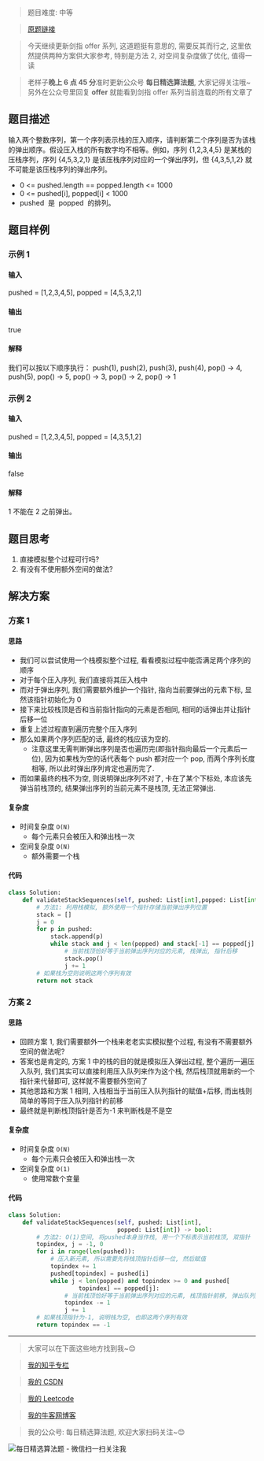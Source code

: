 > 题目难度: 中等

> [原题链接](https://leetcode-cn.com/problems/zhan-de-ya-ru-dan-chu-xu-lie-lcof/)

> 今天继续更新剑指 offer 系列, 这道题挺有意思的, 需要反其而行之, 这里依然提供两种方案供大家参考, 特别是方法 2, 对空间复杂度做了优化, 值得一读

> 老样子**晚上 6 点 45 分**准时更新公众号 **每日精选算法题**, 大家记得关注哦~ 另外在公众号里回复 **offer** 就能看到剑指 offer 系列当前连载的所有文章了

## 题目描述

输入两个整数序列，第一个序列表示栈的压入顺序，请判断第二个序列是否为该栈的弹出顺序。假设压入栈的所有数字均不相等。例如，序列 {1,2,3,4,5} 是某栈的压栈序列，序列 {4,5,3,2,1} 是该压栈序列对应的一个弹出序列，但 {4,3,5,1,2} 就不可能是该压栈序列的弹出序列。

- 0 <= pushed.length == popped.length <= 1000
- 0 <= pushed[i], popped[i] < 1000
- pushed  是  popped  的排列。

## 题目样例

### 示例 1

#### 输入

pushed = [1,2,3,4,5], popped = [4,5,3,2,1]

#### 输出

true

#### 解释

我们可以按以下顺序执行：
push(1), push(2), push(3), push(4), pop() -> 4,
push(5), pop() -> 5, pop() -> 3, pop() -> 2, pop() -> 1

### 示例 2

#### 输入

pushed = [1,2,3,4,5], popped = [4,3,5,1,2]

#### 输出

false

#### 解释

1 不能在 2 之前弹出。

## 题目思考

1. 直接模拟整个过程可行吗?
2. 有没有不使用额外空间的做法?

## 解决方案

### 方案 1

#### 思路

- 我们可以尝试使用一个栈模拟整个过程, 看看模拟过程中能否满足两个序列的顺序
- 对于每个压入序列, 我们直接将其压入栈中
- 而对于弹出序列, 我们需要额外维护一个指针, 指向当前要弹出的元素下标, 显然该指针初始化为 0
- 接下来比较栈顶是否和当前指针指向的元素是否相同, 相同的话弹出并让指针后移一位
- 重复上述过程直到遍历完整个压入序列
- 那么如果两个序列匹配的话, 最终的栈应该为空的.
  - 注意这里无需判断弹出序列是否也遍历完(即指针指向最后一个元素后一位), 因为如果栈为空的话代表每个 push 都对应一个 pop, 而两个序列长度相等, 所以此时弹出序列肯定也遍历完了.
- 而如果最终的栈不为空, 则说明弹出序列不对了, 卡在了某个下标处, 本应该先弹当前栈顶的, 结果弹出序列的当前元素不是栈顶, 无法正常弹出.

#### 复杂度

- 时间复杂度 `O(N)`
  - 每个元素只会被压入和弹出栈一次
- 空间复杂度 `O(N)`
  - 额外需要一个栈

#### 代码

```python
class Solution:
    def validateStackSequences(self, pushed: List[int],popped: List[int]) -> bool:
        # 方法1: 利用栈模拟, 额外使用一个指针存储当前弹出序列位置
        stack = []
        j = 0
        for p in pushed:
            stack.append(p)
            while stack and j < len(popped) and stack[-1] == popped[j]:
                # 当前栈顶恰好等于当前弹出序列对应的元素, 栈弹出, 指针后移
                stack.pop()
                j += 1
        # 如果栈为空则说明这两个序列有效
        return not stack
```

### 方案 2

#### 思路

- 回顾方案 1, 我们需要额外一个栈来老老实实模拟整个过程, 有没有不需要额外空间的做法呢?
- 答案也是肯定的, 方案 1 中的栈的目的就是模拟压入弹出过程, 整个遍历一遍压入队列, 我们其实可以直接利用压入队列来作为这个栈, 然后栈顶就用新的一个指针来代替即可, 这样就不需要额外空间了
- 其他思路和方案 1 相同, 入栈相当于当前压入队列指针的赋值+后移, 而出栈则简单的等同于压入队列指针的前移
- 最终就是判断栈顶指针是否为-1 来判断栈是不是空

#### 复杂度

- 时间复杂度 `O(N)`
  - 每个元素只会被压入和弹出栈一次
- 空间复杂度 `O(1)`
  - 使用常数个变量

#### 代码

```python
class Solution:
    def validateStackSequences(self, pushed: List[int],
                               popped: List[int]) -> bool:
        # 方法2: O(1)空间, 将pushed本身当作栈, 用一个下标表示当前栈顶, 双指针
        topindex, j = -1, 0
        for i in range(len(pushed)):
            # 压入新元素, 所以需要先将栈顶指针后移一位, 然后赋值
            topindex += 1
            pushed[topindex] = pushed[i]
            while j < len(popped) and topindex >= 0 and pushed[
                    topindex] == popped[j]:
                # 当前栈顶恰好等于当前弹出序列对应的元素, 栈顶指针前移, 弹出队列指针后移
                topindex -= 1
                j += 1
        # 如果栈顶指针为-1, 说明栈为空, 也即这两个序列有效
        return topindex == -1
```

---

> 大家可以在下面这些地方找到我~😊

> [我的知乎专栏](https://zhuanlan.zhihu.com/c_1242508721932464128)

> [我的 CSDN](https://me.csdn.net/zjulyx1993)

> [我的 Leetcode](https://leetcode-cn.com/u/suibianfahui/)

> [我的牛客网博客](https://blog.nowcoder.net/zjulyx)

> 我的公众号: 每日精选算法题, 欢迎大家扫码关注~😊

![每日精选算法题 - 微信扫一扫关注我](https://mmbiz.qpic.cn/mmbiz_jpg/1KjZicMlYPMgZWmoL4eYcs6UcfmvsetDWME2YJyaCp9oT9z3U573FWENBNhyOByxYI0epew6O37hiaOhdh90QeJg/640?wx_fmt=jpeg&tp=webp&wxfrom=5&wx_lazy=1&wx_co=1)
